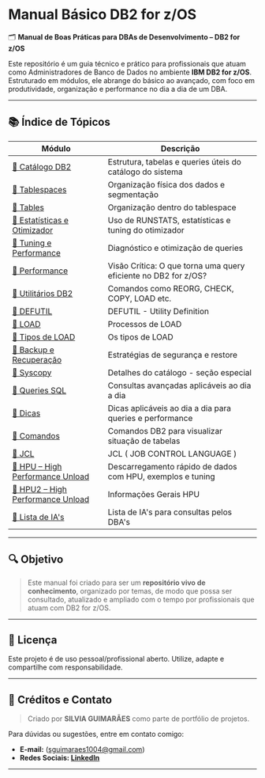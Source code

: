 # Manual Básico DB2 for z/OS

🗂️ **Manual de Boas Práticas para DBAs de Desenvolvimento – DB2 for z/OS**

Este repositório é um guia técnico e prático para profissionais que atuam como Administradores de Banco de Dados no ambiente **IBM DB2 for z/OS**. Estruturado em módulos, ele abrange do básico ao avançado, com foco em produtividade, organização e performance no dia a dia de um DBA.

---

## 📚 Índice de Tópicos

| Módulo | Descrição |
|--------|-----------|
| [📁 Catálogo DB2](catalogo/catalogo-db2.md) | Estrutura, tabelas e queries úteis do catálogo do sistema |
| [📁 Tablespaces](tablespaces/tablespaces.md) | Organização física dos dados e segmentação |
| [📁 Tables](tables/tables.md) | Organização dentro do tablespace |
| [📁 Estatísticas e Otimizador](estatisticas/estatisticas.md) | Uso de RUNSTATS, estatísticas e tuning do otimizador |
| [📁 Tuning e Performance](desempenho/tunning-consultas.md) | Diagnóstico e otimização de queries |
| [📁 Performance](performance/performance.md) | Visão Crítica: O que torna uma query eficiente no DB2 for z/OS? |
| [📁 Utilitários DB2](utilitarios/utilities.md) | Comandos como REORG, CHECK, COPY, LOAD etc. |
| [📁 DEFUTIL](defutil/defutil.md) | DEFUTIL - Utility Definition |
| [📁 LOAD](load/load.md) | Processos de LOAD |
| [📁 Tipos de LOAD](tipos/tipos-de-load.md) | Os tipos de LOAD |
| [📁 Backup e Recuperação](backup-recuperacao/backup-recovery.md) | Estratégias de segurança e restore |
| [📁 Syscopy](syscopy/syscopy.md) | Detalhes do catálogo  - seção especial |
| [📁 Queries SQL](sql-avancado/sql-exemplos.md) | Consultas avançadas aplicáveis ao dia a dia |
| [📁 Dicas](dicas/dicas.md) | Dicas aplicáveis ao dia a dia para queries e performance |
| [📁 Comandos](mandos/comandos.md) | Comandos DB2 para visualizar situação de tabelas |
| [📁 JCL](jcl/jcl.md) | JCL ( JOB CONTROL LANGUAGE ) |
| [📁 HPU – High Performance Unload](hpu/hpu.md) | Descarregamento rápido de dados com HPU, exemplos e tuning |
| [📁 HPU2 – High Performance Unload](hpu2/hpu2.md) | Informações Gerais HPU |
| [📁 Lista de IA's](ia/ia-para-dba.md) | Lista de IA's para consultas pelos DBA's | 


---

## 🔍 Objetivo

> Este manual foi criado para ser um **repositório vivo de conhecimento**, organizado por temas, de modo que possa ser consultado, atualizado e ampliado com o tempo por profissionais que atuam com DB2 for z/OS.

---

## 📌 Licença

Este projeto é de uso pessoal/profissional aberto. Utilize, adapte e compartilhe com responsabilidade.

---

## 📌 Créditos e Contato

> Criado por **SILVIA GUIMARÃES** como parte de portfólio de projetos.

Para dúvidas ou sugestões, entre em contato comigo:
- **E-mail:** (sguimaraes1004@gmail.com)
- **Redes Sociais: [LinkedIn](https://www.linkedin.com/in/silvia-maria-guimar%C3%A3es-costa-3a01b423b)**
  
---

